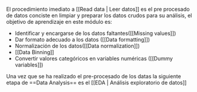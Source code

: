 El procedimiento imediato a [[Read data | Leer datos]] es el pre procesado de datos conciste en limpiar y preparar los datos crudos para su análisis, el objetivo de aprendizaje en este módulo es:
- Identificar y encargarse de los datos faltantes([[Missing values]])
- Dar formato adecuado a los datos ([[Data formatting]])
- Normalización de los datos([[Data normalization]])
- [[Data Binning]]
- Convertir valores categóricos en variables numéricas ([[Dummy variables]])

Una vez que se ha realizado el pre-procesado de los datas la siguiente etapa de ==Data Analysis== es el [[EDA | Análisis exploratorio de datos]]